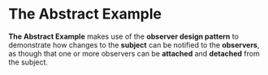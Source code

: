 # The Abstract Example

**The Abstract Example** makes use of the **observer design pattern** to demonstrate how changes to the **subject** can
be notified to the **observers**, as though that one or more observers can be **attached** and **detached** from the
subject.